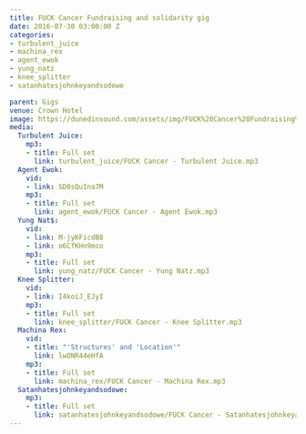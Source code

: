 ```yaml
---
title: FUCK Cancer Fundraising and solidarity gig
date: 2016-07-30 03:00:00 Z
categories:
- turbulent_juice
- machina_rex
- agent_ewok
- yung_natz
- knee_splitter
- satanhatesjohnkeyandsodowe

parent: Gigs
venue: Crown Hotel
image: https://dunedinsound.com/assets/img/FUCK%20Cancer%20Fundraising%20and%20solidarity%20gig/cover.jpg
media:
  Turbulent Juice:
    mp3:
    - title: Full set
      link: turbulent_juice/FUCK Cancer - Turbulent Juice.mp3
  Agent Ewok:
    vid:
    - link: SD0sQuIna7M
    mp3:
    - title: Full set
      link: agent_ewok/FUCK Cancer - Agent Ewok.mp3
  Yung Nat$:
    vid:
    - link: M-jyKFicdB8
    - link: o6CfKHn9mco
    mp3:
    - title: Full set
      link: yung_natz/FUCK Cancer - Yung Natz.mp3
  Knee Splitter:
    vid:
    - link: I4koiJ_EJyI
    mp3:
    - title: Full set
      link: knee_splitter/FUCK Cancer - Knee Splitter.mp3
  Machina Rex:
    vid:
    - title: "'Structures' and 'Location'"
      link: lwONR44eHfA
    mp3:
    - title: Full set
      link: machina_rex/FUCK Cancer - Machina Rex.mp3
  Satanhatesjohnkeyandsodowe:
    mp3:
    - title: Full set
      link: satanhatesjohnkeyandsodowe/FUCK Cancer - Satanhatesjohnkeyandsodowe.mp3
---
```



